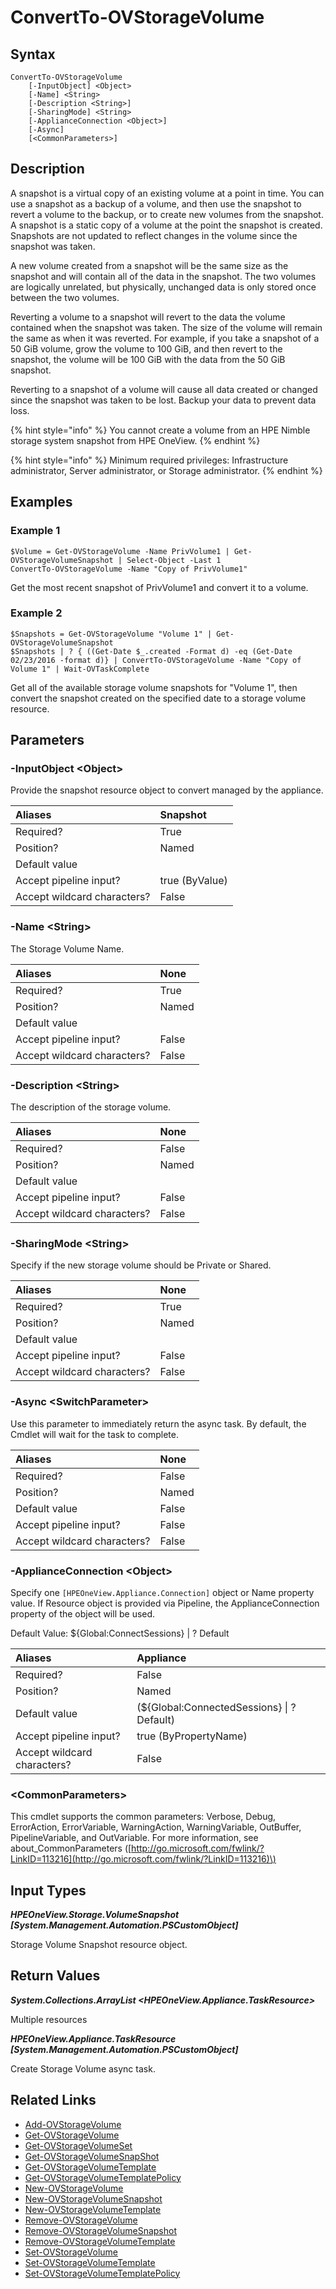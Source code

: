 ﻿---
description: Convert an existing Storage Volume Snapshot to a Storage Volume.
---

# ConvertTo-OVStorageVolume

## Syntax

```text
ConvertTo-OVStorageVolume
    [-InputObject] <Object>
    [-Name] <String>
    [-Description <String>]
    [-SharingMode] <String>
    [-ApplianceConnection <Object>]
    [-Async]
    [<CommonParameters>]
```

## Description

A snapshot is a virtual copy of an existing volume at a point in time. You can use a snapshot as a backup of a volume, and then use the snapshot to revert a volume to the backup, or to create new volumes from the snapshot.
A snapshot is a static copy of a volume at the point the snapshot is created. Snapshots are not updated to reflect changes in the volume since the snapshot was taken.

A new volume created from a snapshot will be the same size as the snapshot and will contain all of the data in the snapshot. The two volumes are logically unrelated, but physically, unchanged data is only stored once between the two volumes.

Reverting a volume to a snapshot will revert to the data the volume contained when the snapshot was taken. The size of the volume will remain the same as when it was reverted. For example, if you take a snapshot of a 50 GiB volume, grow the volume to 100 GiB, and then revert to the snapshot, the volume will be 100 GiB with the data from the 50 GiB snapshot.

Reverting to a snapshot of a volume will cause all data created or changed since the snapshot was taken to be lost. Backup your data to prevent data loss.

{% hint style="info" %}
 You cannot create a volume from an HPE Nimble storage system snapshot from HPE OneView.
{% endhint %}


{% hint style="info" %}
Minimum required privileges: Infrastructure administrator, Server administrator, or Storage administrator.
{% endhint %}

## Examples

###  Example 1 

```text
$Volume = Get-OVStorageVolume -Name PrivVolume1 | Get-OVStorageVolumeSnapshot | Select-Object -Last 1
ConvertTo-OVStorageVolume -Name "Copy of PrivVolume1"
```

Get the most recent snapshot of PrivVolume1 and convert it to a volume.

###  Example 2 

```text
$Snapshots = Get-OVStorageVolume "Volume 1" | Get-OVStorageVolumeSnapshot
$Snapshots | ? { ((Get-Date $_.created -Format d) -eq (Get-Date 02/23/2016 -format d)} | ConvertTo-OVStorageVolume -Name "Copy of Volume 1" | Wait-OVTaskComplete
```

Get all of the available storage volume snapshots for "Volume 1", then convert the snapshot created on the specified date to a storage volume resource.

## Parameters

### -InputObject &lt;Object&gt;

Provide the snapshot resource object to convert managed by the appliance.

| Aliases | Snapshot |
| :--- | :--- |
| Required? | True |
| Position? | Named |
| Default value |  |
| Accept pipeline input? | true (ByValue) |
| Accept wildcard characters? | False |

### -Name &lt;String&gt;

The Storage Volume Name.

| Aliases | None |
| :--- | :--- |
| Required? | True |
| Position? | Named |
| Default value |  |
| Accept pipeline input? | False |
| Accept wildcard characters? | False |

### -Description &lt;String&gt;

The description of the storage volume.

| Aliases | None |
| :--- | :--- |
| Required? | False |
| Position? | Named |
| Default value |  |
| Accept pipeline input? | False |
| Accept wildcard characters? | False |

### -SharingMode &lt;String&gt;

Specify if the new storage volume should be Private or Shared.

| Aliases | None |
| :--- | :--- |
| Required? | True |
| Position? | Named |
| Default value |  |
| Accept pipeline input? | False |
| Accept wildcard characters? | False |

### -Async &lt;SwitchParameter&gt;

Use this parameter to immediately return the async task.  By default, the Cmdlet will wait for the task to complete.

| Aliases | None |
| :--- | :--- |
| Required? | False |
| Position? | Named |
| Default value | False |
| Accept pipeline input? | False |
| Accept wildcard characters? | False |

### -ApplianceConnection &lt;Object&gt;

Specify one `[HPEOneView.Appliance.Connection]` object or Name property value. If Resource object is provided via Pipeline, the ApplianceConnection property of the object will be used.

Default Value: ${Global:ConnectSessions} | ? Default

| Aliases | Appliance |
| :--- | :--- |
| Required? | False |
| Position? | Named |
| Default value | (${Global:ConnectedSessions} &vert; ? Default) |
| Accept pipeline input? | true (ByPropertyName) |
| Accept wildcard characters? | False |

### &lt;CommonParameters&gt;

This cmdlet supports the common parameters: Verbose, Debug, ErrorAction, ErrorVariable, WarningAction, WarningVariable, OutBuffer, PipelineVariable, and OutVariable. For more information, see about\_CommonParameters \([http://go.microsoft.com/fwlink/?LinkID=113216](http://go.microsoft.com/fwlink/?LinkID=113216)\)

## Input Types

_**HPEOneView.Storage.VolumeSnapshot [System.Management.Automation.PSCustomObject]**_

Storage Volume Snapshot resource object.

## Return Values

_**System.Collections.ArrayList <HPEOneView.Appliance.TaskResource>**_

Multiple resources

_**HPEOneView.Appliance.TaskResource [System.Management.Automation.PSCustomObject]**_

Create Storage Volume async task.

## Related Links

* [Add-OVStorageVolume](add-ovstoragevolume.md)
* [Get-OVStorageVolume](get-ovstoragevolume.md)
* [Get-OVStorageVolumeSet](get-ovstoragevolumeset.md)
* [Get-OVStorageVolumeSnapShot](get-ovstoragevolumesnapshot.md)
* [Get-OVStorageVolumeTemplate](get-ovstoragevolumetemplate.md)
* [Get-OVStorageVolumeTemplatePolicy](get-ovstoragevolumetemplatepolicy.md)
* [New-OVStorageVolume](new-ovstoragevolume.md)
* [New-OVStorageVolumeSnapshot](new-ovstoragevolumesnapshot.md)
* [New-OVStorageVolumeTemplate](new-ovstoragevolumetemplate.md)
* [Remove-OVStorageVolume](remove-ovstoragevolume.md)
* [Remove-OVStorageVolumeSnapshot](remove-ovstoragevolumesnapshot.md)
* [Remove-OVStorageVolumeTemplate](remove-ovstoragevolumetemplate.md)
* [Set-OVStorageVolume](set-ovstoragevolume.md)
* [Set-OVStorageVolumeTemplate](set-ovstoragevolumetemplate.md)
* [Set-OVStorageVolumeTemplatePolicy](set-ovstoragevolumetemplatepolicy.md)
